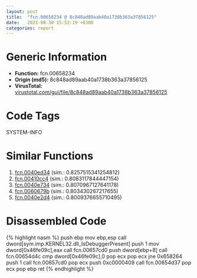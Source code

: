```yaml
---
layout: post
title:  "fcn.00658234 @ 8c848ad89aab40a1738b363a37856125"
date:   2021-08-30 15:52:19 +0300
categories: report
---
```


# Generic Information
- **Function:** fcn.00658234
- **Origin (md5):** 8c848ad89aab40a1738b363a37856125
- **VirusTotal:** [virustotal.com/gui/file/8c848ad89aab40a1738b363a37856125][virustotal_ref]

# Code Tags
<span class="tag" id="SYSTEM-INFO">SYSTEM-INFO</span>


# Similar Functions

1. [fcn.0040ed34][similar_1_ref] (sim.: 0.8257515341254812)
2. [fcn.00410cc4][similar_2_ref] (sim.: 0.8083117844447154)
3. [fcn.0040e734][similar_3_ref] (sim.: 0.8070967127641178)
4. [fcn.0060679b][similar_4_ref] (sim.: 0.803430267217655)
5. [fcn.0040e2d4][similar_5_ref] (sim.: 0.8009376655710495)


# Disassembled Code

{% highlight nasm %}
push ebp
mov ebp,esp
call dword[sym.imp.KERNEL32.dll_IsDebuggerPresent]
push 1
mov dword[0x46fe09c],eax
call fcn.00657cd0
push dword[ebp+8]
call fcn.00654d4c
cmp dword[0x46fe09c],0
pop ecx
pop ecx
jne 0x658264
push 1
call fcn.00657cd0
pop ecx
push 0xc0000409
call fcn.00654d37
pop ecx
pop ebp
ret 
{% endhighlight %}


[similar_1_ref]: /report/fcn.0040ed34@fec037c981b84fb9df87dac6521840c9
[similar_2_ref]: /report/fcn.00410cc4@22e4fd0c4b1c614e2ac3f6bd9999bcbd
[similar_3_ref]: /report/fcn.0040e734@5d44fc96ec059e83cbab5efb708e5e9e
[similar_4_ref]: /report/fcn.0060679b@52d540e8e13e0f0bbb8946b2363a382d
[similar_5_ref]: /report/fcn.0040e2d4@01be4434cc5f975da87a4b25d209e100
[virustotal_ref]: https://www.virustotal.com/gui/file/8c848ad89aab40a1738b363a37856125